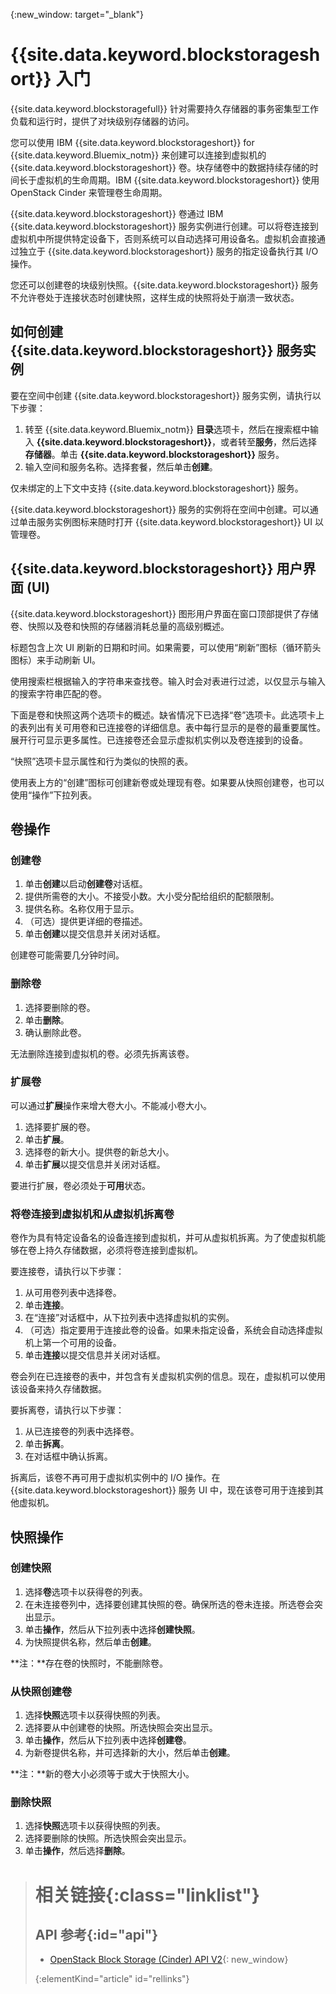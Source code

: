{:new_window: target="_blank"} 

# {{site.data.keyword.blockstorageshort}} 入门

{{site.data.keyword.blockstoragefull}} 针对需要持久存储器的事务密集型工作负载和运行时，提供了对块级别存储器的访问。

您可以使用 IBM {{site.data.keyword.blockstorageshort}} for {{site.data.keyword.Bluemix_notm}} 来创建可以连接到虚拟机的 {{site.data.keyword.blockstorageshort}} 卷。块存储卷中的数据持续存储的时间长于虚拟机的生命周期。IBM {{site.data.keyword.blockstorageshort}} 使用 OpenStack Cinder 来管理卷生命周期。

{{site.data.keyword.blockstorageshort}} 卷通过 IBM {{site.data.keyword.blockstorageshort}} 服务实例进行创建。可以将卷连接到虚拟机中所提供特定设备下，否则系统可以自动选择可用设备名。虚拟机会直接通过独立于 {{site.data.keyword.blockstorageshort}} 服务的指定设备执行其 I/O 操作。

您还可以创建卷的块级别快照。{{site.data.keyword.blockstorageshort}} 服务不允许卷处于连接状态时创建快照，这样生成的快照将处于崩溃一致状态。 

## 如何创建 {{site.data.keyword.blockstorageshort}} 服务实例
要在空间中创建 {{site.data.keyword.blockstorageshort}} 服务实例，请执行以下步骤：
 
1.	转至 {{site.data.keyword.Bluemix_notm}} **目录**选项卡，然后在搜索框中输入 **{{site.data.keyword.blockstorageshort}}**，或者转至**服务**，然后选择**存储器**。单击 **{{site.data.keyword.blockstorageshort}}** 服务。 
2.	输入空间和服务名称。选择套餐，然后单击**创建**。
 	
仅未绑定的上下文中支持 {{site.data.keyword.blockstorageshort}} 服务。 

{{site.data.keyword.blockstorageshort}} 服务的实例将在空间中创建。可以通过单击服务实例图标来随时打开 {{site.data.keyword.blockstorageshort}} UI 以管理卷。

## {{site.data.keyword.blockstorageshort}} 用户界面 (UI)
{{site.data.keyword.blockstorageshort}} 图形用户界面在窗口顶部提供了存储卷、快照以及卷和快照的存储器消耗总量的高级别概述。 

标题包含上次 UI 刷新的日期和时间。如果需要，可以使用“刷新”图标（循环箭头图标）来手动刷新 UI。 

使用搜索栏根据输入的字符串来查找卷。输入时会对表进行过滤，以仅显示与输入的搜索字符串匹配的卷。

下面是卷和快照这两个选项卡的概述。缺省情况下已选择“卷”选项卡。此选项卡上的表列出有关可用卷和已连接卷的详细信息。表中每行显示的是卷的最重要属性。展开行可显示更多属性。已连接卷还会显示虚拟机实例以及卷连接到的设备。 

“快照”选项卡显示属性和行为类似的快照的表。 

使用表上方的“创建”图标可创建新卷或处理现有卷。如果要从快照创建卷，也可以使用“操作”下拉列表。


## 卷操作

### 创建卷

1.	单击**创建**以启动**创建卷**对话框。
2.	提供所需卷的大小。不接受小数。大小受分配给组织的配额限制。
3.	提供名称。名称仅用于显示。
4.	（可选）提供更详细的卷描述。 
5.	单击**创建**以提交信息并关闭对话框。 

创建卷可能需要几分钟时间。 

### 删除卷

1.	选择要删除的卷。
2.	单击**删除**。
3.	确认删除此卷。

无法删除连接到虚拟机的卷。必须先拆离该卷。

### 扩展卷
可以通过**扩展**操作来增大卷大小。不能减小卷大小。

1.	选择要扩展的卷。
2.	单击**扩展**。
3.	选择卷的新大小。提供卷的新总大小。
4.	单击**扩展**以提交信息并关闭对话框。 

要进行扩展，卷必须处于**可用**状态。 

### 将卷连接到虚拟机和从虚拟机拆离卷
卷作为具有特定设备名的设备连接到虚拟机，并可从虚拟机拆离。为了使虚拟机能够在卷上持久存储数据，必须将卷连接到虚拟机。

要连接卷，请执行以下步骤： 

1.	从可用卷列表中选择卷。
2.	单击**连接**。
3.	在“连接”对话框中，从下拉列表中选择虚拟机的实例。 
4.	（可选）指定要用于连接此卷的设备。如果未指定设备，系统会自动选择虚拟机上第一个可用的设备。
5.	单击**连接**以提交信息并关闭对话框。

卷会列在已连接卷的表中，并包含有关虚拟机实例的信息。现在，虚拟机可以使用该设备来持久存储数据。 

要拆离卷，请执行以下步骤： 

1.	从已连接卷的列表中选择卷。 
2.	单击**拆离**。
3.	在对话框中确认拆离。 

拆离后，该卷不再可用于虚拟机实例中的 I/O 操作。在 {{site.data.keyword.blockstorageshort}} 服务 UI 中，现在该卷可用于连接到其他虚拟机。

## 快照操作

### 创建快照

1.	选择**卷**选项卡以获得卷的列表。
2.	在未连接卷列中，选择要创建其快照的卷。确保所选的卷未连接。所选卷会突出显示。 
3.	单击**操作**，然后从下拉列表中选择**创建快照**。
4.	为快照提供名称，然后单击**创建**。

**注：**存在卷的快照时，不能删除卷。 

### 从快照创建卷

1.	选择**快照**选项卡以获得快照的列表。
2.	选择要从中创建卷的快照。所选快照会突出显示。
3.	单击**操作**，然后从下拉列表中选择**创建卷**。
4.	为新卷提供名称，并可选择新的大小，然后单击**创建**。 

**注：**新的卷大小必须等于或大于快照大小。 

### 删除快照

1.	选择**快照**选项卡以获得快照的列表。
2.	选择要删除的快照。所选快照会突出显示。
3.	单击**操作**，然后选择**删除**。 



># 相关链接{:class="linklist"}
>## API 参考{:id="api"}
>* [OpenStack Block Storage (Cinder) API V2](http://developer.openstack.org/api-ref-blockstorage-v2.html){: new_window}
>
>{:elementKind="article" id="rellinks"}
